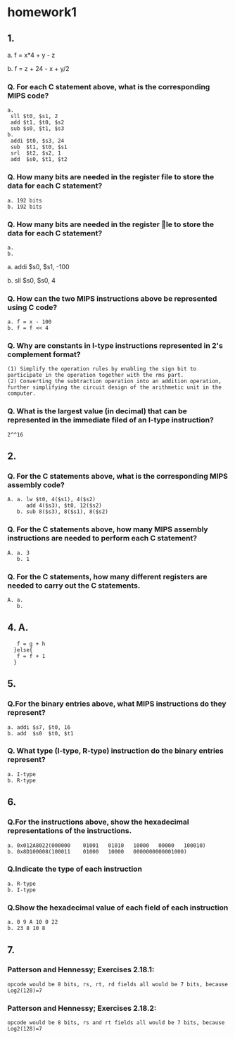 # homework1
## 1.
a. f = x*4 + y - z

b. f = z + 24 - x + y/2
### Q. For each C statement above, what is the corresponding MIPS code?
	a.
	 sll $t0, $s1, 2
	 add $t1, $t0, $s2
	 sub $s0, $t1, $s3
	b.
	 addi $t0, $s3, 24
	 sub  $t1, $t0, $s1
	 srl  $t2, $s2, 1
	 add  $s0, $t1, $t2
### Q. How many bits are needed in the register file to store the data for each C statement?
	a. 192 bits
	b. 192 bits
	
### Q. How many bits are needed in the register le to store the data for each C statement?
	a. 
	b. 
	
a. addi $s0, $s1, -100

b. sll $s0, $s0, 4
### Q. How can the two MIPS instructions above be represented using C code?
	a. f = x - 100
	b. f = f << 4
### Q. Why are constants in I-type instructions represented in 2's complement format?
	(1) Simplify the operation rules by enabling the sign bit to participate in the operation together with the rms part.
	(2) Converting the subtraction operation into an addition operation, further simplifying the circuit design of the arithmetic unit in the computer.
### Q. What is the largest value (in decimal) that can be represented in the immediate filed of an I-type instruction?
	2^^16
	
## 2.
### Q. For the C statements above, what is the corresponding MIPS assembly code?
	A. a. lw $t0, 4($s1), 4($s2)
		  add 4($s3), $t0, 12($s2)
	   b. sub 8($s3), 8($s1), 8($s2)
### Q. For the C statements above, how many MIPS assembly instructions are needed to perform each C statement?
	A. a. 3
	   b. 1
### Q. For the C statements, how many different registers are needed to carry out the C statements.
	A. a.
	   b.
## 4. A.
 ```if(i == j){
	f = g + h
   }else{
	f = f + 1
   }
```

## 5. 
### Q.For the binary entries above, what MIPS instructions do they represent?
	a. addi $s7, $t0, 16
	b. add  $s0  $t0, $t1
### Q. What type (I-type, R-type) instruction do the binary entries represent?
	a. I-type
	b. R-type
## 6.
### Q.For the instructions above, show the hexadecimal representations of the instructions.
	a. 0x012A8022(000000	01001	01010	10000	00000	100010)
	b. 0x8D100008(100011	01000	10000	0000000000001000)
### Q.Indicate the type of each instruction
	a. R-type
	b. I-type
### Q.Show the hexadecimal value of each field of each instruction
	a. 0 9 A 10 0 22
	b. 23 8 10 8
## 7. 
### Patterson and Hennessy; Exercises 2.18.1:
	opcode would be 8 bits, rs, rt, rd fields all would be 7 bits, because Log2(128)=7

### Patterson and Hennessy; Exercises 2.18.2:
	opcode would be 8 bits, rs and rt fields all would be 7 bits, because Log2(128)=7
